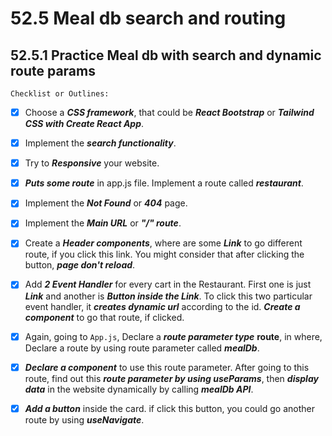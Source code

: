 # 52.5 Meal db search and routing

## 52.5.1 Practice Meal db with search and dynamic route params

`Checklist or Outlines:`

- [x] Choose a ___CSS framework___, that could be ___React Bootstrap___ or ___Tailwind CSS with Create React App___.
- [x] Implement the ___search functionality___.
- [x] Try to ___Responsive___ your website. 
- [x] ___Puts some route___ in app.js file. Implement a route called ___restaurant___.
- [x] Implement the ___Not Found___ or ___404___ page.
- [x] Implement the ___Main URL___ or ___"/" route___.
- [x] Create a ___Header components___, where are some ___Link___ to go different route, if you click this link. You might consider that after clicking the button, ___page don't reload___.
- [x] Add ___2 Event Handler___ for every cart in the Restaurant. First one is just ___Link___ and another is ___Button inside the Link___. To click this two particular event handler, it ___creates dynamic url___ according to the id. ___Create a component___ to go that route, if clicked.
- [x] Again, going to `App.js`, Declare a ___route parameter type___ __route__, in where, Declare a route by using route parameter called ___mealDb___.
- [x] ___Declare a component___ to use this route parameter. After going to this route, find out this ___route parameter by using useParams___, then ___display data___ in the website dynamically by calling ___mealDb API___.
- [x] ___Add a button___ inside the card. if click this button, you could go another route by using ___useNavigate___.


